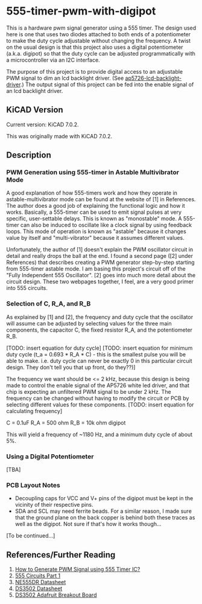 # 555-timer-pwm-with-digipot

This is a hardware pwm signal generator using a 555 timer. The design used here is one that uses two diodes attached to both ends of a potentiometer to make the duty cycle adjustable without changing the frequency. A twist on the usual design is that this project also uses a digital potentiometer (a.k.a. digipot) so that the duty cycle can be adjusted programmatically with a microcontroller via an I2C interface.

The purpose of this project is to provide digital access to an adjustable PWM signal to dim an lcd backlight driver. (See [ap5726-lcd-backlight-driver](../ap5726-lcd-backlight-driver).) The output signal of this project can be fed into the enable signal of an lcd backlight driver.

## KiCAD Version

Current version: KiCAD 7.0.2.

This was originally made with KiCAD 7.0.2.

## Description

### PWM Generation using 555-timer in Astable Multivibrator Mode

A good explanation of how 555-timers work and how they operate in astable-multivibrator mode can be found at the website of [1] in References. The author does a good job of explaining the functional logic and how it works. Basically, a 555-timer can be used to emit signal pulses at very specific, user-settable delays. This is known as "monostable" mode. A 555-timer can also be induced to oscillate like a clock signal by using feedback loops. This mode of operation is known as "astable" because it changes value by itself and "multi-vibrator" because it assumes different values.

Unfortunately, the author of [1] doesn't explain the PWM oscillator circuit in detail and really drops the ball at the end. I found a second page ([2] under References) that describes creating a PWM generator step-by-step starting from 555-timer astable mode. I am basing this project's circuit off of the "Fully Independent 555 Oscillator". [2] goes into much more detail about the circuit design. These two webpages together, I feel, are a very good primer into 555 circuits.

### Selection of C, R\_A, and R\_B

As explained by [1] and [2], the frequency and duty cycle that the oscillator will assume can be adjusted by selecting values for the three main components, the capacitor C, the fixed resistor R\_A, and the potentiometer R\_B.

[TODO: insert equation for duty cycle]
[TODO: insert equation for minimum duty cycle (t\_a = 0.693 * R\_A * C) - this is the smallest pulse you will be able to make. i.e. duty cycle can never be exactly 0 in this particular circuit design. They don't tell you that up front, do they??)]

The frequency we want should be <= 2 kHz, because this design is being made to control the enable signal of the AP5726 white led driver, and that chip is expecting an unfiltered PWM signal to be under 2 kHz. The frequency can be changed without having to modify the circuit or PCB by selecting different values for these components. 
[TODO: insert equation for calculating frequency]

C = 0.1uF
R\_A = 500 ohm
R\_B = 10k ohm digipot

This will yield a frequency of ~1180 Hz, and a minimum duty cycle of about 5%.

### Using a Digital Potentiometer

[TBA]

### PCB Layout Notes

* Decoupling caps for VCC and V+ pins of the digipot must be kept in the vicinity of their respective pins.
* SDA and SCL may need ferrite beads. For a similar reason, I made sure that the ground plane on the back copper is behind both these traces as well as the digipot. Not sure if that's how it works though...

[To be continued...]

## References/Further Reading

1. [How to Generate PWM Signal using 555 Timer IC?](https://www.electronicshub.org/555-timer-pwm/)
1. [555 Circuits Part 1](https://www.electronics-tutorials.ws/waveforms/555-circuits-part-1.html#:~:text=Fully%20Independent%20555%20Oscillator&text=The%20timing%20period%20for%20both,without%20affecting%20the%20output%20frequency.)
1. [NE555DR Datasheet](https://www.ti.com/lit/ds/symlink/ne555.pdf)
1. [DS3502 Datasheet](https://www.analog.com/media/en/technical-documentation/data-sheets/DS3502.pdf)
1. [DS3502 Adafruit Breakout Board](https://learn.adafruit.com/ds3502-i2c-potentiometer/overview)
